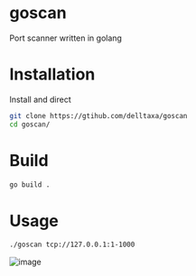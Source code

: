# goscan

Port scanner written in golang

# Installation

Install and direct

```bash
git clone https://gtihub.com/delltaxa/goscan
cd goscan/
```

# Build

```bash
go build .
```

# Usage 

```bash
./goscan tcp://127.0.0.1:1-1000
```

![image](https://user-images.githubusercontent.com/114283067/209812279-adc2800c-d913-496f-b447-98e0a0567fcd.png)
